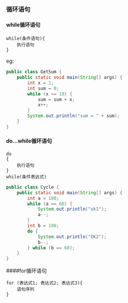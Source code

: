 ### 循环语句

#### while循环语句

```
while(条件语句){
    执行语句
}
```

eg:

```java
public class GetSum {
    public static void main(String[] args) {
        int x = 1;
        int sum = 0;
        while (x <= 10) {
            sum = sum + x;
            x++;
        }
        System.out.println("sum = " + sum);
    }
}
```

#### do...while循环语句

```
do
{
    执行语句
}
while(条件表达式)
```

```java
public class Cycle {
    public static void main(String[] args) {
        int a = 100;
        while (a == 60) {
            System.out.println("ok1");
            a--;
        }
        int b = 100;
        do {
            System.out.println("OK2");
            b--;
        } while (b == 60);
    }
}
```

####for循环语句
```
for (表达式1; 表达式2; 表达式3){
    语句序列
}
```